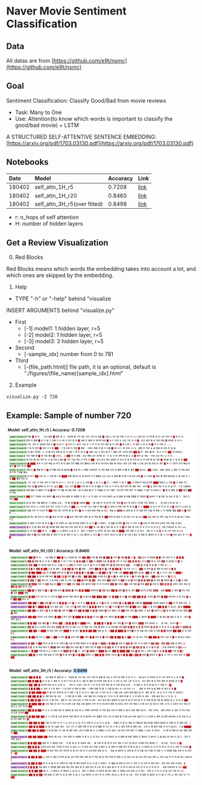 # Naver Movie Sentiment Classification

## Data
All datas are from [https://github.com/e9t/nsmc](https://github.com/e9t/nsmc)

## Goal

Sentiment Classification: Classify Good/Bad from movie reviews

* Task: Many to One
* Use: Attention(to know which words is important to classify the good/bad movie) + LSTM

A STRUCTURED SELF-ATTENTIVE SENTENCE EMBEDDING: [https://arxiv.org/pdf/1703.03130.pdf](https://arxiv.org/pdf/1703.03130.pdf)

## Notebooks
|Date|Model|Accuracy|Link|
|:-|:-|:-|:-|
|180402|self_attn_1H_r5|0.7208|[link](https://nbviewer.jupyter.org/github/simonjisu/nsmc_study/blob/master/Notebooks/selfattn_1H_r5.ipynb)|
|180402|self_attn_1H_r20|0.8460|[link](https://nbviewer.jupyter.org/github/simonjisu/nsmc_study/blob/master/Notebooks/selfattn_1H_r20.ipynb)|
|180402|self_attn_3H_r5(over fitted)|0.8498|[link](https://nbviewer.jupyter.org/github/simonjisu/nsmc_study/blob/master/Notebooks/selfattn_3H_r5.ipynb)|

* r: n_hops of self attention
* H: number of hidden layers

## Get a Review Visualization

0. Red Blocks

Red Blocks means which words the embedding takes into account a lot, and which ones are skipped by the
embedding.

1. Help
* TYPE "-h" or "-help" behind "visualize

INSERT ARGUMENTS behind "visualize.py"
* First
    * [-1] model1: 1 hidden layer, r=5
    * [-2] model2: 1 hidden layer, r=5
    * [-3] model3: 3 hidden layer, r=5
* Second
    * [-sample_idx] number from 0 to 781
* Third
    * [-(file_path.html)] file path, it is an optional, default is "./figures/(file_name)[sample_idx].html"

2. Example

```
visualize.py -2 720
```

## Example: Sample of number 720

![](/figures/model1.png)

![](/figures/model2.png)

![](/figures/model3.png)
